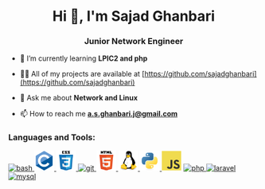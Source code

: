 <h1 align="center">Hi 👋, I'm Sajad Ghanbari</h1>
<h3 align="center">Junior Network Engineer</h3>

- 🌱 I’m currently learning **LPIC2 and php**

- 👨‍💻 All of my projects are available at [https://github.com/sajadghanbari](https://github.com/sajadghanbari)

- 💬 Ask me about **Network and Linux**

- 📫 How to reach me **a.s.ghanbari.j@gmail.com**

<h3 align="left">Languages and Tools:</h3>
<p align="left"> <a href="https://www.gnu.org/software/bash/" target="_blank" rel="noreferrer"> <img src="https://www.vectorlogo.zone/logos/gnu_bash/gnu_bash-icon.svg" alt="bash" width="40" height="40"/> </a> <a href="https://www.cprogramming.com/" target="_blank" rel="noreferrer"> <img src="https://raw.githubusercontent.com/devicons/devicon/master/icons/c/c-original.svg" alt="c" width="40" height="40"/> </a> <a href="https://www.w3schools.com/css/" target="_blank" rel="noreferrer"> <img src="https://raw.githubusercontent.com/devicons/devicon/master/icons/css3/css3-original-wordmark.svg" alt="css3" width="40" height="40"/> </a> <a href="https://git-scm.com/" target="_blank" rel="noreferrer"> <img src="https://www.vectorlogo.zone/logos/git-scm/git-scm-icon.svg" alt="git" width="40" height="40"/> </a> <a href="https://www.w3.org/html/" target="_blank" rel="noreferrer"> <img src="https://raw.githubusercontent.com/devicons/devicon/master/icons/html5/html5-original-wordmark.svg" alt="html5" width="40" height="40"/> </a> <a href="https://www.linux.org/" target="_blank" rel="noreferrer"> <img src="https://raw.githubusercontent.com/devicons/devicon/master/icons/linux/linux-original.svg" alt="linux" width="40" height="40"/> </a> <a href="https://www.python.org" target="_blank" rel="noreferrer"> <img src="https://raw.githubusercontent.com/devicons/devicon/master/icons/python/python-original.svg" alt="python" width="40" height="40"/> </a> 
<a href="https://www.javascript.com/" target="_blank" rel="noreferrer"><img src="https://github.com/devicons/devicon/blob/master/icons/javascript/javascript-original.svg" alt="js" width="40" height="40"></a>
<a href="https://www.php.net/" target="_blank" rel="noreferrer"> <img src="https://www.php.net/images/logos/new-php-logo.png" alt="php" width="40" height="40"/> </a>
<a href="https://laravel.com/" target="_blank" rel="noreferrer"> <img src="https://avatars.githubusercontent.com/u/958072?s=200&v=4" alt="laravel" width="40" height="40"/> </a>
<a href="https://www.mysql.com/" target="_blank" rel="noreferrer"> <img src="https://media.licdn.com/dms/image/v2/D4E12AQFZk_BOEXMuxw/article-cover_image-shrink_720_1280/article-cover_image-shrink_720_1280/0/1711355118921?e=2147483647&v=beta&t=0dn89z7vhHg_yojXucqZc86hRlZl6fXb2gUTPaCZSNY" alt="mysql" width="40" height="40"/> </a></p>


